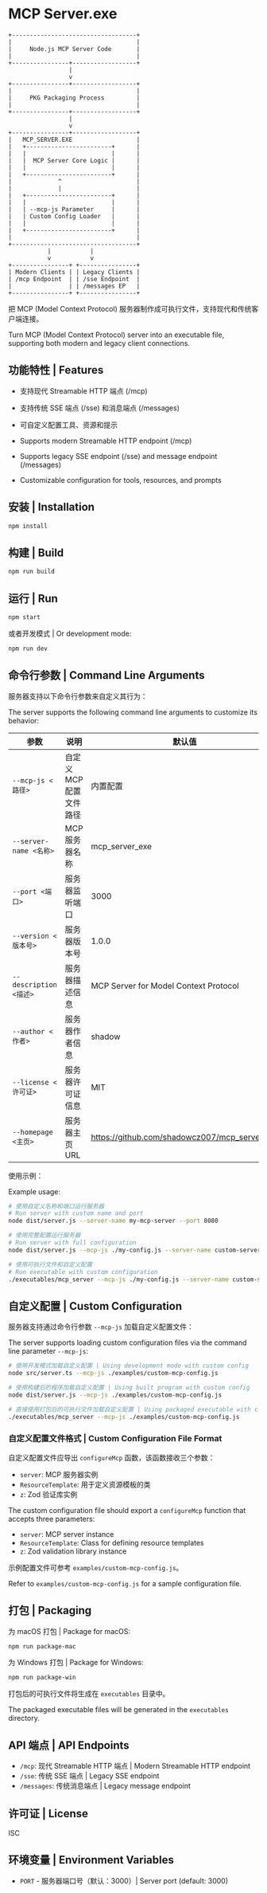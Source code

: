 # MCP Server.exe

```
+-----------------------------------+
|                                   |
|     Node.js MCP Server Code       |
|                                   |
+----------------+------------------+
                 |
                 v
+----------------+------------------+
|                                   |
|     PKG Packaging Process         |
|                                   |
+----------------+------------------+
                 |
                 v
+----------------+------------------+
|   MCP_SERVER.EXE                  |
|   +------------------------+      |
|   |                        |      |
|   |  MCP Server Core Logic |      |
|   |                        |      |
|   +------------------------+      |
|             ^                     |
|             |                     |
|   +------------------------+      |
|   |                        |      |
|   | --mcp-js Parameter     |      |
|   | Custom Config Loader   |      |
|   |                        |      |
|   +------------------------+      |
|                                   |
+-----------------------------------+
           |           |
           v           v
+----------------+ +----------------+
| Modern Clients | | Legacy Clients |
| /mcp Endpoint  | | /sse Endpoint  |
|                | | /messages EP   |
+----------------+ +----------------+
```

把 MCP (Model Context Protocol) 服务器制作成可执行文件，支持现代和传统客户端连接。

Turn MCP (Model Context Protocol) server into an executable file, supporting both modern and legacy client connections.

## 功能特性 | Features

- 支持现代 Streamable HTTP 端点 (/mcp)
- 支持传统 SSE 端点 (/sse) 和消息端点 (/messages)
- 可自定义配置工具、资源和提示

- Supports modern Streamable HTTP endpoint (/mcp)
- Supports legacy SSE endpoint (/sse) and message endpoint (/messages)
- Customizable configuration for tools, resources, and prompts

## 安装 | Installation

```bash
npm install
```

## 构建 | Build

```bash
npm run build
```

## 运行 | Run

```bash
npm start
```

或者开发模式 | Or development mode:

```bash
npm run dev
```

## 命令行参数 | Command Line Arguments

服务器支持以下命令行参数来自定义其行为：

The server supports the following command line arguments to customize its behavior:

| 参数 | 说明 | 默认值 |
|------|------|--------|
| `--mcp-js <路径>` | 自定义MCP配置文件路径 | 内置配置 |
| `--server-name <名称>` | MCP服务器名称 | mcp_server_exe |
| `--port <端口>` | 服务器监听端口 | 3000 |
| `--version <版本号>` | 服务器版本号 | 1.0.0 |
| `--description <描述>` | 服务器描述信息 | MCP Server for Model Context Protocol |
| `--author <作者>` | 服务器作者信息 | shadow |
| `--license <许可证>` | 服务器许可证信息 | MIT |
| `--homepage <主页>` | 服务器主页URL | https://github.com/shadowcz007/mcp_server.exe |

使用示例：

Example usage:

```bash
# 使用自定义名称和端口运行服务器
# Run server with custom name and port
node dist/server.js --server-name my-mcp-server --port 8080

# 使用完整配置运行服务器
# Run server with full configuration
node dist/server.js --mcp-js ./my-config.js --server-name custom-server --port 8080 --version 2.0.0 --description "My Custom MCP Server" --author "Your Name" --license "Apache-2.0" --homepage "https://example.com/mcp-server"

# 使用可执行文件和自定义配置
# Run executable with custom configuration
./executables/mcp_server --mcp-js ./my-config.js --server-name custom-server --port 8080
```

## 自定义配置 | Custom Configuration

服务器支持通过命令行参数 `--mcp-js` 加载自定义配置文件：

The server supports loading custom configuration files via the command line parameter `--mcp-js`:

```bash
# 使用开发模式加载自定义配置 | Using development mode with custom config
node src/server.ts --mcp-js ./examples/custom-mcp-config.js

# 使用构建后的程序加载自定义配置 | Using built program with custom config
node dist/server.js --mcp-js ./examples/custom-mcp-config.js

# 直接使用打包后的可执行文件加载自定义配置 | Using packaged executable with custom config
./executables/mcp_server --mcp-js ./examples/custom-mcp-config.js
```

### 自定义配置文件格式 | Custom Configuration File Format

自定义配置文件应导出 `configureMcp` 函数，该函数接收三个参数：
- `server`: MCP 服务器实例
- `ResourceTemplate`: 用于定义资源模板的类
- `z`: Zod 验证库实例

The custom configuration file should export a `configureMcp` function that accepts three parameters:
- `server`: MCP server instance
- `ResourceTemplate`: Class for defining resource templates
- `z`: Zod validation library instance

示例配置文件可参考 `examples/custom-mcp-config.js`。

Refer to `examples/custom-mcp-config.js` for a sample configuration file.

## 打包 | Packaging

为 macOS 打包 | Package for macOS:

```bash
npm run package-mac
```

为 Windows 打包 | Package for Windows:

```bash
npm run package-win
```

打包后的可执行文件将生成在 `executables` 目录中。

The packaged executable files will be generated in the `executables` directory.

## API 端点 | API Endpoints

- `/mcp`: 现代 Streamable HTTP 端点 | Modern Streamable HTTP endpoint
- `/sse`: 传统 SSE 端点 | Legacy SSE endpoint
- `/messages`: 传统消息端点 | Legacy message endpoint

## 许可证 | License

ISC

## 环境变量 | Environment Variables

- `PORT` - 服务器端口号（默认：3000）| Server port (default: 3000)
